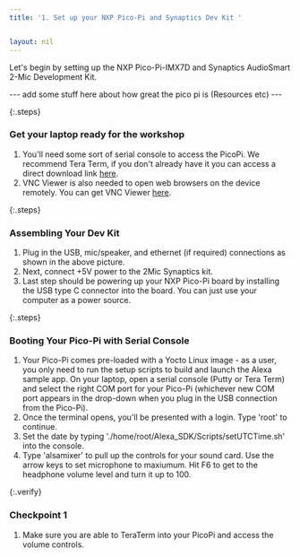 ```yaml
---
title: '1. Set up your NXP Pico-Pi and Synaptics Dev Kit '


layout: nil
---
```



Let's begin by setting up the NXP Pico-Pi-IMX7D and Synaptics AudioSmart 2-Mic Development Kit. 

--- add some stuff here about how great the pico pi is (Resources etc) ---

{:.steps}
### Get your laptop ready for the workshop

1. You'll need some sort of serial console to access the PicoPi.  We recommend Tera Term, if you don't already have it you can access a direct download link [here](https://osdn.net/dl/ttssh2/teraterm-4.97.exe).  
2. VNC Viewer is also needed to open web browsers on the device remotely.  You can get VNC Viewer [here](https://www.realvnc.com/en/connect/download/viewer/).


{:.steps}
### Assembling Your Dev Kit

1. Plug in the USB, mic/speaker, and ethernet (if required) connections as shown in the above picture.  
2. Next, connect +5V power to the 2Mic Synaptics kit.
4. Last step should be powering up your NXP Pico-Pi board by installing the USB type C connector into the board.  You can just use your computer as a power source. 


{:.steps}
### Booting Your Pico-Pi with Serial Console

1. Your Pico-Pi comes pre-loaded with a Yocto Linux image - as a user, you only need to run the setup scripts to build and launch the Alexa sample app.  On your laptop, open a serial console (Putty or Tera Term) and select the right COM port for your Pico-Pi (whichever new COM port appears in the drop-down when you plug in the USB connection from the Pico-Pi).
2. Once the terminal opens, you'll be presented with a login.  Type 'root' to continue.
3. Set the date by typing './home/root/Alexa_SDK/Scripts/setUTCTime.sh' into the console.
4. Type 'alsamixer' to pull up the controls for your sound card.  Use the arrow keys to set microphone to maxiumum.  Hit F6 to get to the headphone volume level and turn it up to 100.


{:.verify}
### Checkpoint 1
1. Make sure you are able to TeraTerm into your PicoPi and access the volume controls.

